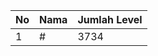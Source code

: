 | No | Nama            | Jumlah Level |
|----|-----------------|--------------|
| 1  | #    |    3734        |

